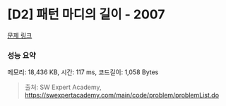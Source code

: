 # [D2] 패턴 마디의 길이 - 2007 

[문제 링크](https://swexpertacademy.com/main/code/problem/problemDetail.do?contestProbId=AV5P1kNKAl8DFAUq) 

### 성능 요약

메모리: 18,436 KB, 시간: 117 ms, 코드길이: 1,058 Bytes



> 출처: SW Expert Academy, https://swexpertacademy.com/main/code/problem/problemList.do